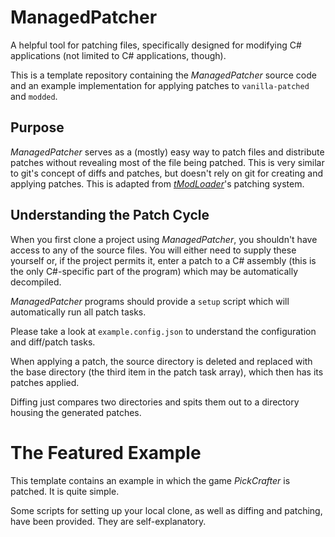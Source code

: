 # ManagedPatcher
A helpful tool for patching files, specifically designed for modifying C# applications (not limited to C# applications, though).

This is a template repository containing the _ManagedPatcher_ source code and an example implementation for applying patches to `vanilla-patched` and `modded`.

## Purpose
_ManagedPatcher_ serves as a (mostly) easy way to patch files and distribute patches without revealing most of the file being patched. This is very similar to git's concept of diffs and patches, but doesn't rely on git for creating and applying patches. This is adapted from [_tModLoader_](https://github.com/tModLoader/tModLoader)'s patching system.

## Understanding the Patch Cycle
When you first clone a project using _ManagedPatcher_, you shouldn't have access to any of the source files. You will either need to supply these yourself or, if the project permits it, enter a patch to a C# assembly (this is the only C#-specific part of the program) which may be automatically decompiled.

_ManagedPatcher_ programs should provide a `setup` script which will automatically run all patch tasks.

Please take a look at `example.config.json` to understand the configuration and diff/patch tasks.

When applying a patch, the source directory is deleted and replaced with the base directory (the third item in the patch task array), which then has its patches applied.

Diffing just compares two directories and spits them out to a directory housing the generated patches.

# The Featured Example
This template contains an example in which the game _PickCrafter_ is patched. It is quite simple.

Some scripts for setting up your local clone, as well as diffing and patching, have been provided. They are self-explanatory.

